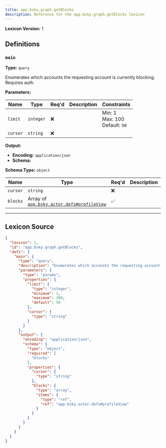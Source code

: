 ```yaml
---
title: app.bsky.graph.getBlocks
description: Reference for the app.bsky.graph.getBlocks lexicon
---
```

**Lexicon Version:** 1

## Definitions

<a name="main"></a>
### `main`

**Type:** `query`

Enumerates which accounts the requesting account is currently blocking. Requires auth.

**Parameters:**

| Name | Type | Req'd  | Description | Constraints |
|------|------|----------|-------------|-------------|
| `limit` | `integer` | ❌  |  | Min: 1<br/>Max: 100<br/>Default: `50` |
| `cursor` | `string` | ❌  |  |  |
**Output:**

- **Encoding:** `application/json`
- **Schema:**

**Schema Type:** `object`

| Name | Type | Req'd  | Description | Constraints |
|------|------|----------|-------------|-------------|
| `cursor` | `string` | ❌  |  |  |
| `blocks` | Array of [`app.bsky.actor.defs#profileView`](/app/bsky/actor/defs#profileView) | ✅  |  |  |

---

## Lexicon Source
```json
{
  "lexicon": 1,
  "id": "app.bsky.graph.getBlocks",
  "defs": {
    "main": {
      "type": "query",
      "description": "Enumerates which accounts the requesting account is currently blocking. Requires auth.",
      "parameters": {
        "type": "params",
        "properties": {
          "limit": {
            "type": "integer",
            "minimum": 1,
            "maximum": 100,
            "default": 50
          },
          "cursor": {
            "type": "string"
          }
        }
      },
      "output": {
        "encoding": "application/json",
        "schema": {
          "type": "object",
          "required": [
            "blocks"
          ],
          "properties": {
            "cursor": {
              "type": "string"
            },
            "blocks": {
              "type": "array",
              "items": {
                "type": "ref",
                "ref": "app.bsky.actor.defs#profileView"
              }
            }
          }
        }
      }
    }
  }
}
```
